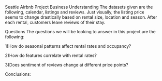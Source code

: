
Seattle Airbnb Project
Business Understanding
The datasets given are the following, calendar, listings and reviews. Just visually, the listing price seems to change drastically based on rental size, location and season. After each rental, customers leave reviews of their stay.

Questions
The questions we will be looking to answer in this project are the following:

1)How do seasonal patterns affect rental rates and occupancy?

2)How do features correlate with rental rates?

3)Does sentiment of reviews change at different price points?

Conclusions:
